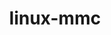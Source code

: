 ---
parent_project: linux
permalink: /engineering/projects/linux/linux-mmc/
project_link_name: linux-mmc
project_stats: 'true'
project_url: http://git.kernel.org/?p=linux/kernel/git/cjb/mmc.git;a=commit;h=
title: linux-mmc
---